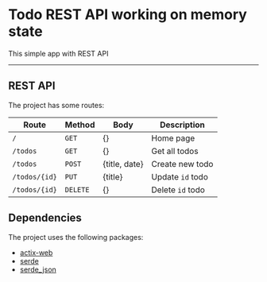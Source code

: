 # Todo REST API working on memory state
This simple app with REST API

___
## REST API
The project has some routes:

| Route         | Method   | Body          | Description      |
| ------------- | -------- | ------------- | ---------------- |
| `/`           | `GET`    | {}            | Home page        |
| `/todos`      | `GET`    | {}            | Get all todos    |
| `/todos`      | `POST`   | {title, date} | Create new todo  |
| `/todos/{id}` | `PUT`    | {title}       | Update `id` todo |
| `/todos/{id}` | `DELETE` | {}            | Delete `id` todo |

## Dependencies
The project uses the following packages:
* [actix-web](https://github.com/actix/actix-web)
* [serde](https://github.com/serde-rs/serde)
* [serde_json](https://docs.rs/serde_json/latest/serde_json/)

